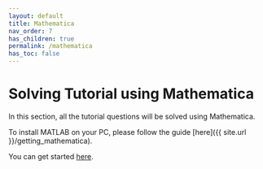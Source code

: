 ```yaml
---
layout: default
title: Mathematica
nav_order: 7
has_children: true
permalink: /mathematica
has_toc: false
---
```


# Solving Tutorial using Mathematica

In this section, all the tutorial questions will be solved using Mathematica.

To install MATLAB on your PC, please follow the guide [here]({{ site.url }}/getting_mathematica).

You can get started [here](https://www.wolfram.com/language/fast-introduction-for-math-students/en/entering-input/).
